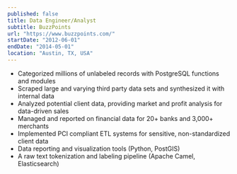 ```yaml
---
published: false
title: Data Engineer/Analyst
subtitle: BuzzPoints
url: "https://www.buzzpoints.com/"
startDate: "2012-06-01"
endDate: "2014-05-01"
location: "Austin, TX, USA"
---
```


- Categorized millions of unlabeled records with PostgreSQL functions and modules
- Scraped large and varying third party data sets and synthesized it with internal data
- Analyzed potential client data, providing market and profit analysis for data-driven sales
- Managed and reported on financial data for 20+ banks and 3,000+ merchants
- Implemented PCI compliant ETL systems for sensitive, non-standardized client data
- Data reporting and visualization tools (Python, PostGIS)
- A raw text tokenization and labeling pipeline (Apache Camel, Elasticsearch)

<!--

- Data integrity and ETL testing
- Assisting with deployments and systems administration work

-->
